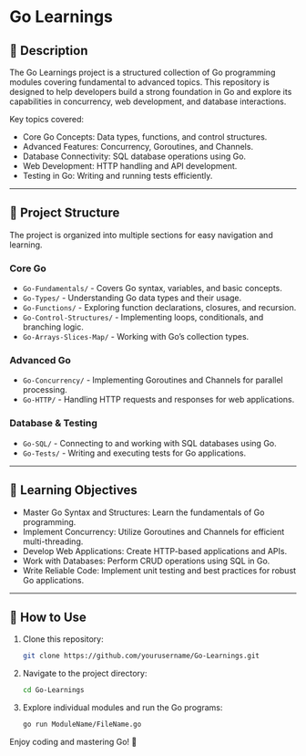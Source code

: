 # Go Learnings

## 📘 Description
The Go Learnings project is a structured collection of Go programming modules covering fundamental to advanced topics. This repository is designed to help developers build a strong foundation in Go and explore its capabilities in concurrency, web development, and database interactions.

Key topics covered:

- Core Go Concepts: Data types, functions, and control structures.
- Advanced Features: Concurrency, Goroutines, and Channels.
- Database Connectivity: SQL database operations using Go.
- Web Development: HTTP handling and API development.
- Testing in Go: Writing and running tests efficiently.

---

## 📂 Project Structure
The project is organized into multiple sections for easy navigation and learning.

### Core Go
- `Go-Fundamentals/` - Covers Go syntax, variables, and basic concepts.
- `Go-Types/` - Understanding Go data types and their usage.
- `Go-Functions/` - Exploring function declarations, closures, and recursion.
- `Go-Control-Structures/` - Implementing loops, conditionals, and branching logic.
- `Go-Arrays-Slices-Map/` - Working with Go’s collection types.

### Advanced Go
- `Go-Concurrency/` - Implementing Goroutines and Channels for parallel processing.
- `Go-HTTP/` - Handling HTTP requests and responses for web applications.

### Database & Testing
- `Go-SQL/` - Connecting to and working with SQL databases using Go.
- `Go-Tests/` - Writing and executing tests for Go applications.

---

## 🎯 Learning Objectives
- Master Go Syntax and Structures: Learn the fundamentals of Go programming.
- Implement Concurrency: Utilize Goroutines and Channels for efficient multi-threading.
- Develop Web Applications: Create HTTP-based applications and APIs.
- Work with Databases: Perform CRUD operations using SQL in Go.
- Write Reliable Code: Implement unit testing and best practices for robust Go applications.

---

## 🚀 How to Use
1. Clone this repository:
   ```sh
   git clone https://github.com/yourusername/Go-Learnings.git
   ```
2. Navigate to the project directory:
   ```sh
   cd Go-Learnings
   ```
3. Explore individual modules and run the Go programs:
   ```sh
   go run ModuleName/FileName.go
   ```

Enjoy coding and mastering Go! 🚀
